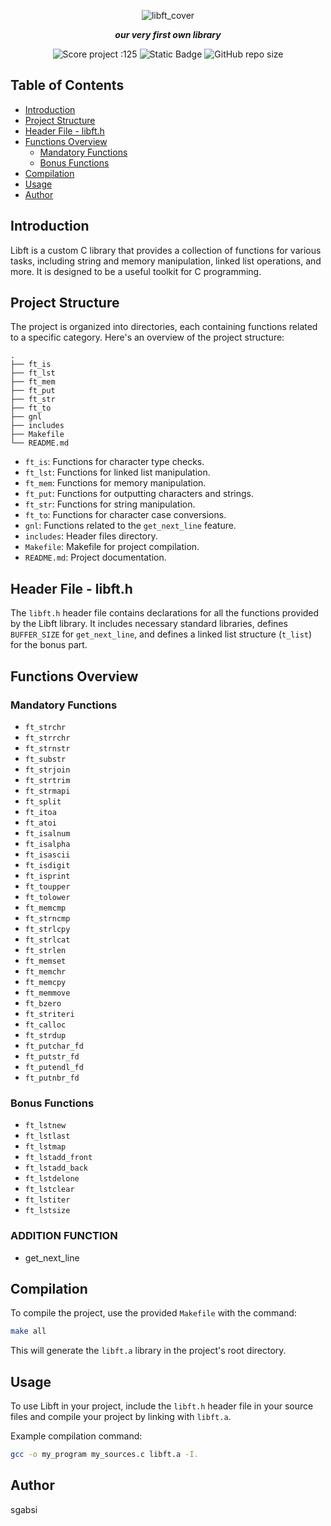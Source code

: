 <p align="center">
	<img src="https://github.com/ayogun/42-project-badges/blob/main/covers/cover-libft-bonus.png" alt="libft_cover" />
</p>

<p align="center">
	<b><i> our very first own library </i></b>
</p>

<p align="center">
	<img src="https://img.shields.io/badge/Score-125-green?style=none&logo=42" alt="Score project :125"/>
	<img alt="Static Badge" src="https://img.shields.io/badge/Outstanding-2-blue?style=none&logo=42">
	<img alt="GitHub repo size" src="https://img.shields.io/github/repo-size/LeSabreDeDieu/libft?style=none&logo=github">
</p>

## Table of Contents

- [Introduction](#introduction)
- [Project Structure](#project-structure)
- [Header File - libft.h](#header-file-libfth)
- [Functions Overview](#functions-overview)
  - [Mandatory Functions](#mandatory-functions)
  - [Bonus Functions](#bonus-functions)
- [Compilation](#compilation)
- [Usage](#usage)
- [Author](#author)

## Introduction

Libft is a custom C library that provides a collection of functions for various tasks, including string and memory manipulation, linked list operations, and more. It is designed to be a useful toolkit for C programming.

## Project Structure

The project is organized into directories, each containing functions related to a specific category. Here's an overview of the project structure:

```
.
├── ft_is
├── ft_lst
├── ft_mem
├── ft_put
├── ft_str
├── ft_to
├── gnl
├── includes
├── Makefile
└── README.md
```

- `ft_is`: Functions for character type checks.
- `ft_lst`: Functions for linked list manipulation.
- `ft_mem`: Functions for memory manipulation.
- `ft_put`: Functions for outputting characters and strings.
- `ft_str`: Functions for string manipulation.
- `ft_to`: Functions for character case conversions.
- `gnl`: Functions related to the `get_next_line` feature.
- `includes`: Header files directory.
- `Makefile`: Makefile for project compilation.
- `README.md`: Project documentation.

## Header File - libft.h

The `libft.h` header file contains declarations for all the functions provided by the Libft library. It includes necessary standard libraries, defines `BUFFER_SIZE` for `get_next_line`, and defines a linked list structure (`t_list`) for the bonus part.

## Functions Overview

### Mandatory Functions

- `ft_strchr`
- `ft_strrchr`
- `ft_strnstr`
- `ft_substr`
- `ft_strjoin`
- `ft_strtrim`
- `ft_strmapi`
- `ft_split`
- `ft_itoa`
- `ft_atoi`
- `ft_isalnum`
- `ft_isalpha`
- `ft_isascii`
- `ft_isdigit`
- `ft_isprint`
- `ft_toupper`
- `ft_tolower`
- `ft_memcmp`
- `ft_strncmp`
- `ft_strlcpy`
- `ft_strlcat`
- `ft_strlen`
- `ft_memset`
- `ft_memchr`
- `ft_memcpy`
- `ft_memmove`
- `ft_bzero`
- `ft_striteri`
- `ft_calloc`
- `ft_strdup`
- `ft_putchar_fd`
- `ft_putstr_fd`
- `ft_putendl_fd`
- `ft_putnbr_fd`

### Bonus Functions
- `ft_lstnew`
- `ft_lstlast`
- `ft_lstmap`
- `ft_lstadd_front`
- `ft_lstadd_back`
- `ft_lstdelone`
- `ft_lstclear`
- `ft_lstiter`
- `ft_lstsize`

### ADDITION FUNCTION

- get_next_line

## Compilation

To compile the project, use the provided `Makefile` with the command:

```bash
make all
```

This will generate the `libft.a` library in the project's root directory.

## Usage

To use Libft in your project, include the `libft.h` header file in your source files and compile your project by linking with `libft.a`.

Example compilation command:

```bash
gcc -o my_program my_sources.c libft.a -I.
```

## Author

sgabsi
